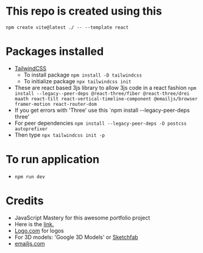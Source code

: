 # This repo is created using this
`npm create vite@latest ./ -- --template react`

# Packages installed

  - [TailwindCSS](https://tailwindcss.com/)
    - To install package `npm install -D tailwindcss`
    - To initialize package `npx tailwindcss init`
  - These are react based 3js library to allow 3js code in a react fashion `npm install --legacy--peer-deps @react-three/fiber @react-three/drei maath react-tilt react-vertical-timeline-component @emailjs/browser framer-motion react-router-dom`
  - If you get errors with 'Three' use this `npm install --legacy-peer-deps three'
  - For peer dependencies `npm install --legacy-peer-deps -D postcss autoprefixer`
  - Then type `npx tailwindcss init -p`

 # To run application
  - `npm run dev`

# Credits
  - JavaScript Mastery for this awesome portfolio project
   - Here is the [link.](https://www.youtube.com/watch?v=0fYi8SGA20k)
  - [Logo.com](logo.com) for logos
  - For 3D models: 'Google 3D Models' or [Sketchfab](https://sketchfab.com/)
  - [emailjs.com](emailjs.com)